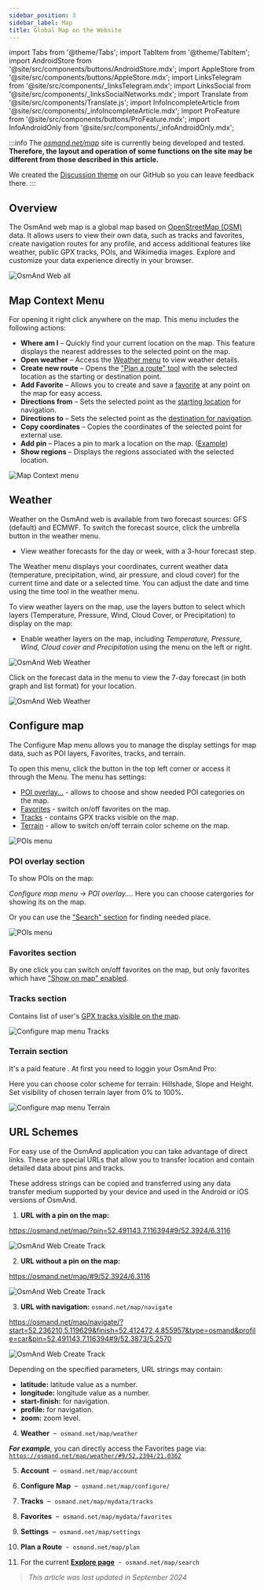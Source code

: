 ```yaml
---
sidebar_position: 3
sidebar_label: Map
title: Global Map on the Website
---
```


import Tabs from '@theme/Tabs';
import TabItem from '@theme/TabItem';
import AndroidStore from '@site/src/components/buttons/AndroidStore.mdx';
import AppleStore from '@site/src/components/buttons/AppleStore.mdx';
import LinksTelegram from '@site/src/components/_linksTelegram.mdx';
import LinksSocial from '@site/src/components/_linksSocialNetworks.mdx';
import Translate from '@site/src/components/Translate.js';
import InfoIncompleteArticle from '@site/src/components/_infoIncompleteArticle.mdx';
import ProFeature from '@site/src/components/buttons/ProFeature.mdx';
import InfoAndroidOnly from '@site/src/components/_infoAndroidOnly.mdx';

<InfoIncompleteArticle/>

:::info
The *[osmand.net/map](https://osmand.net/map/)* site is currently being developed and tested.  
**Therefore, the layout and operation of some functions on the site may be different from those described in this article.**

We created the [Discussion theme](https://github.com/osmandapp/OsmAnd/discussions/16567) on our GitHub so you can leave feedback there.
:::


## Overview

The OsmAnd web map is a global map based on [OpenStreetMap (OSM)](https://www.openstreetmap.org/) data. It allows users to view their own data, such as tracks and favorites, create navigation routes for any profile, and access additional features like weather, public GPX tracks, POIs, and Wikimedia images. Explore and customize your data experience directly in your browser.

![OsmAnd Web all](@site/static/img/web/web_map_all.png)


## Map Context Menu

For opening it right click anywhere on the map. This menu includes the following actions:

- **Where am I** – Quickly find your current location on the map. This feature displays the nearest addresses to the selected point on the map.
- **Open weather** – Access the [Weather menu](#weather) to view weather details.
- **Create new route** – Opens the ["Plan a route" tool](../web/planner.md#create-track-and-local) with the selected location as the starting or destination point.
- **Add Favorite** –  Allows you to create and save a [favorite](../web/web-userdata.mdx#add--edit-favorite) at any point on the map for easy access.
- **Directions from** –  Sets the selected point as the [starting location](../web/planner.md#navigation-route) for navigation.
- **Directions to** – Sets the selected point as the [destination for navigation](../web/planner.md#navigation-route).
- **Copy coordinates** – Copies the coordinates of the selected point for external use.
- **Add pin** – Places a pin to mark a location on the map. ([Example](https://osmand.net/map/?pin=37.546483,-77.446446#15/37.5458/-77.4470))
- **Show regions** – Displays the regions associated with the selected location.

![Map Context menu](@site/static/img/web/map_context_menu.png)


## Weather

Weather on the OsmAnd web is available from two forecast sources: GFS (default) and ECMWF. To switch the forecast source, click the umbrella button in the weather menu.

- View weather forecasts for the day or week, with a 3-hour forecast step.


The Weather menu displays your coordinates, current weather data (temperature, precipitation, wind, air pressure, and cloud cover) for the current time and date or a selected time. You can adjust the date and time using the time tool in the weather menu.

To view weather layers on the map, use the layers button to select which layers (Temperature, Pressure, Wind, Cloud Cover, or Precipitation) to display on the map:
- Enable weather layers on the map, including *Temperature, Pressure, Wind, Cloud cover and Precipitation* using the menu on the left or right.

![OsmAnd Web Weather](@site/static/img/web/web_weather.png)

Click on the forecast data in the menu to view the 7-day forecast (in both graph and list format) for your location.

![OsmAnd Web Weather](@site/static/img/web/web_7day.png)


## Configure map

The Configure Map menu allows you to manage the display settings for map data, such as POI layers, Favorites, tracks, and terrain.

To open this menu, click the button in the top left corner or access it through the Menu. The menu has settings:
- [POI overlay...](#poi-overlay-section) - allows to choose and show needed POI categories on the map.
- [Favorites](#favorites-section) - switch on/off favorites on the map.
- [Tracks](#tracks-section) - contains GPX tracks visible on the map.
- [Terrain](#terrain-section) - allow to switch on/off terrain color scheme on the map.

![POIs menu](@site/static/img/web/configure_map_web.png)

### POI overlay section

To show POIs on the map:

*Configure map menu → POI overlay...*. Here you can choose catergories for showing its on the map.

Or you can use the ["Search" section](web-search.md) for finding needed place.

![POIs menu](@site/static/img/web/poi_menu.png)

### Favorites section

By one click you can switch on/off favorites on the map, but only favorites which have ["Show on map" enabled](../web/web-userdata.mdx##favorites-on-the-web).


### Tracks section

Contains list of user's [GPX tracks visible on the map](../web/web-userdata.mdx#visible-on-the-map).

![Configure map menu Tracks](@site/static/img/web/configure_map_track.png)

### Terrain section

It's a paid feature <ProFeature/>. At first you need to loggin your OsmAnd Pro:

Here you can choose color scheme for terrain: Hillshade, Slope and Height. Set visibility of chosen terrain layer from 0% to 100%.

![Configure map menu Terrain](@site/static/img/web/configure_map_terrain.png)



<!--
## Map style

In this section of the menu, you can change the map style. You can read more about how to do this in the article [Vector Maps (Map Styles)](../map/vector-maps.md) for the OsmAnd app. The settings in the web version are no different.  
**Some examples:**

- Nautical map style

![OsmAnd Web Map Style](@site/static/img/web/web_map_style_nautical.png)

- Topo map style

![OsmAnd Web Favorites add](@site/static/img/web/web_map_style_topo.png)
-->


## URL Schemes

For easy use of the OsmAnd application you can take advantage of direct links. These are special URLs that allow you to transfer location and contain detailed data about pins and tracks.  

These address strings can be copied and transferred using any data transfer medium supported by your device and used in the Android or iOS versions of OsmAnd.  

1. **URL with a pin on the map:**

  https://osmand.net/map/?pin=52.491143,7.116394#9/52.3924/6.3116

  ![OsmAnd Web Create Track](@site/static/img/plan-route/web_url_pin.png)

2. **URL without a pin on the map:**

  https://osmand.net/map/#9/52.3924/6.3116

  ![OsmAnd Web Create Track](@site/static/img/plan-route/web_url_without.png)

3. **URL with navigation:** `osmand.net/map/navigate`

  https://osmand.net/map/navigate/?start=52.236210,5.119629&finish=52.412472,4.855957&type=osmand&profile=car&pin=52.491143,7.116394#9/52.3873/5.2570

  ![OsmAnd Web Create Track](@site/static/img/plan-route/web_url_track.png)

Depending on the specified parameters, URL strings may contain:

- **latitude:** latitude value as a number.  
- **longitude:** longitude value as a number.  
- **start-finish:** for navigation.
- **profile:** for navigation.
- **zoom:** zoom level.

4.  **Weather**&nbsp; – &nbsp;`osmand.net/map/weather`

***For example***, you can directly access the Favorites page via:  
    [`https://osmand.net/map/weather/#9/52.2394/21.0362`](https://osmand.net/map/weather/#9/52.2394/21.0362)

5.  **Account**&nbsp; – &nbsp;`osmand.net/map/account`

6.  **Configure Map**&nbsp; – &nbsp;`osmand.net/map/configure/`

7.  **Tracks**&nbsp; – &nbsp;`osmand.net/map/mydata/tracks`

8.  **Favorites**&nbsp; – &nbsp;`osmand.net/map/mydata/favorites`

9.  **Settings**&nbsp; – &nbsp;`osmand.net/map/settings`

10.  **Plan a Route**&nbsp; - &nbsp;`osmand.net/map/plan`

11.  For the current [**Explore page**](#explore-map-menu)&nbsp; - &nbsp;`osmand.net/map/search`


> *This article was last updated in September 2024*
